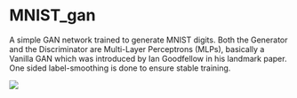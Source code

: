 # MNIST_gan
A simple GAN network trained to generate MNIST digits.
Both the Generator and the Discriminator are Multi-Layer Perceptrons (MLPs), basically a Vanilla GAN which was introduced by Ian Goodfellow in his landmark paper.
One sided label-smoothing is done to ensure stable training.

![](ex_mnist_400.png)
